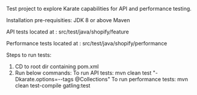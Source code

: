 Test project to explore Karate capabilities for API and performance testing.

Installation pre-requisities:
JDK 8 or above
Maven

API tests located at : src/test/java/shopify/feature

Performance tests located at : src/test/java/shopify/performance

Steps to run tests:
1. CD to root dir containing pom.xml
2. Run below commands:
      To run API tests: mvn clean test "-Dkarate.options=--tags @Collections"
      To run performance tests: mvn clean test-compile gatling:test
